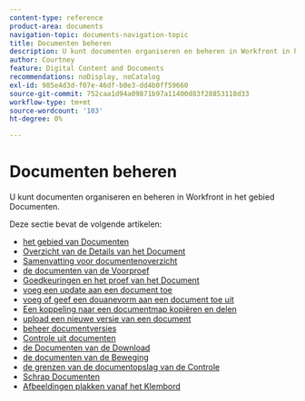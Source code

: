 ```yaml
---
content-type: reference
product-area: documents
navigation-topic: documents-navigation-topic
title: Documenten beheren
description: U kunt documenten organiseren en beheren in Workfront in het gebied Documenten.
author: Courtney
feature: Digital Content and Documents
recommendations: noDisplay, noCatalog
exl-id: 985e4d3d-f07e-46df-b0e3-dd4b0ff59660
source-git-commit: 752caa1d94a09871b97a11400d83f28853118d33
workflow-type: tm+mt
source-wordcount: '103'
ht-degree: 0%

---
```


# Documenten beheren

U kunt documenten organiseren en beheren in Workfront in het gebied Documenten.

Deze sectie bevat de volgende artikelen: &#x200B;

* [ het gebied van Documenten ](../../documents/managing-documents/documents-area.md)
* [ Overzicht van de Details van het Document ](../../documents/managing-documents/document-details-overview.md)
* [ Samenvatting voor documentenoverzicht ](../../documents/managing-documents/summary-for-documents.md)
* [ de documenten van de Voorproef ](../../documents/managing-documents/preview-documents.md)
* [ Goedkeuringen en het proef van het Document ](../../documents/managing-documents/document-approvals-and-proofing.md)
* [ voeg een update aan een document toe ](../../documents/managing-documents/add-update-documents.md)
* [ voeg of geef een douanevorm aan een document toe uit ](../../documents/managing-documents/add-custom-form-documents.md)
* [Een koppeling naar een documentmap kopiëren en delen](/help/quicksilver/documents/managing-documents/copy-a-doc-folder-url.md)
* [ upload een nieuwe versie van een document ](../../documents/managing-documents/upload-new-document-version.md)
* [ beheer documentversies ](../../documents/managing-documents/manage-document-versions.md)
* [ Controle uit documenten ](../../documents/managing-documents/check-out-documents.md)
* [ de Documenten van de Download ](../../documents/managing-documents/download-documents.md)
* [ de documenten van de Beweging ](../../documents/managing-documents/move-documents.md)
* [ de grenzen van de documentopslag van de Controle ](../../documents/managing-documents/check-document-storage.md)
* [ Schrap Documenten ](../../documents/managing-documents/delete-documents.md)
* [Afbeeldingen plakken vanaf het Klembord](../../documents/managing-documents/paste-image-clipboard.md)
